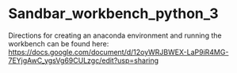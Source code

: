 # Sandbar_workbench_python_3

Directions for creating an anaconda environment and running the workbench can be found here:
https://docs.google.com/document/d/12oyWRJBWEX-LaP9iR4MG-7EYjgAwC_ygsVg69CULzgc/edit?usp=sharing



